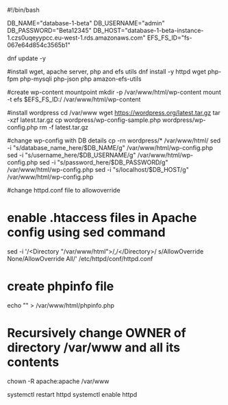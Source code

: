 #!/bin/bash

DB_NAME="database-1-beta"
DB_USERNAME="admin"
DB_PASSWORD="Beta12345"
DB_HOST="database-1-beta-instance-1.czs0uqeyypcc.eu-west-1.rds.amazonaws.com"
EFS_FS_ID="fs-067e64d854c3565b1"

dnf update -y

#install wget, apache server, php and efs utils
dnf install -y httpd wget php-fpm php-mysqli php-json php amazon-efs-utils

#create wp-content mountpoint
mkdir -p /var/www/html/wp-content
mount -t efs $EFS_FS_ID:/ /var/www/html/wp-content

#install wordpress
cd /var/www
wget https://wordpress.org/latest.tar.gz
tar -xzf latest.tar.gz
cp wordpress/wp-config-sample.php wordpress/wp-config.php
rm -f latest.tar.gz

#change wp-config with DB details
cp -rn wordpress/* /var/www/html/
sed -i "s/database_name_here/$DB_NAME/g" /var/www/html/wp-config.php
sed -i "s/username_here/$DB_USERNAME/g" /var/www/html/wp-config.php
sed -i "s/password_here/$DB_PASSWORD/g" /var/www/html/wp-config.php
sed -i "s/localhost/$DB_HOST/g" /var/www/html/wp-config.php

#change httpd.conf file to allowoverride
#  enable .htaccess files in Apache config using sed command
sed -i '/<Directory "\/var\/www\/html">/,/<\/Directory>/ s/AllowOverride None/AllowOverride All/' /etc/httpd/conf/httpd.conf

# create phpinfo file
echo "<?php phpinfo(); ?>" > /var/www/html/phpinfo.php

# Recursively change OWNER of directory /var/www and all its contents
chown -R apache:apache /var/www

systemctl restart httpd
systemctl enable httpd
